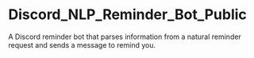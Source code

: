 # Discord_NLP_Reminder_Bot_Public
A Discord reminder bot that parses information from a natural reminder request and sends a message to remind you.

